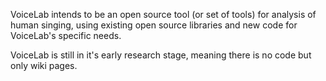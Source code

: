 VoiceLab intends to be an open source tool (or set of tools) for analysis of human singing, using existing open source libraries and new code for VoiceLab's specific needs.

VoiceLab is still in it's early research stage, meaning there is no code but only wiki pages.